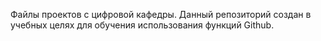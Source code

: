 Файлы проектов с цифровой кафедры. Данный репозиторий создан в учебных целях для обучения использования функций Github.
